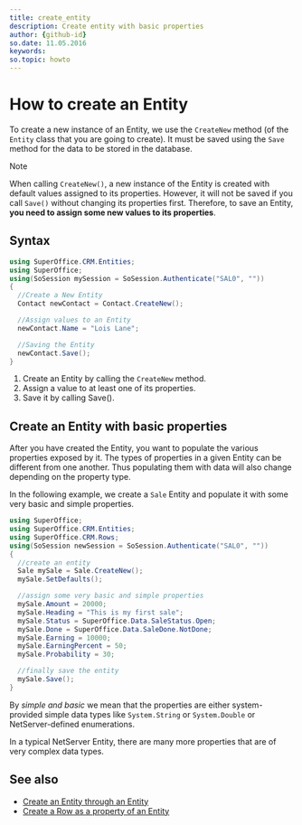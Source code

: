 ```yaml
---
title: create_entity
description: Create entity with basic properties
author: {github-id}
so.date: 11.05.2016
keywords:
so.topic: howto
---
```


# How to create an Entity

To create a new instance of an Entity, we use the `CreateNew` method (of the `Entity` class that you are going to create). It must be saved using the `Save` method for the data to be stored in the database.

> [!NOTE]
> When calling `CreateNew()`, a new instance of the Entity is created with default values assigned to its properties. However, it will not be saved if you call `Save()` without changing its properties first. Therefore, to save an Entity, **you need to assign some new values to its properties**.

## Syntax

```csharp
using SuperOffice.CRM.Entities;
using SuperOffice;
using(SoSession mySession = SoSession.Authenticate("SAL0", ""))
{
  //Create a New Entity
  Contact newContact = Contact.CreateNew();

  //Assign values to an Entity
  newContact.Name = "Lois Lane";

  //Saving the Entity
  newContact.Save();
}
```

1. Create an Entity by calling the `CreateNew` method.
2. Assign a value to at least one of its properties.
3. Save it by calling Save().

## Create an Entity with basic properties

After you have created the Entity, you want to populate the various properties exposed by it. The types of properties in a given Entity can be different from one another. Thus populating them with data will also change depending on the property type.

In the following example, we create a `Sale` Entity and populate it with some very basic and simple properties.

```csharp
using SuperOffice;
using SuperOffice.CRM.Entities;
using SuperOffice.CRM.Rows;
using(SoSession newSession = SoSession.Authenticate("SAL0", ""))
{
  //create an entity
  Sale mySale = Sale.CreateNew();
  mySale.SetDefaults();

  //assign some very basic and simple properties
  mySale.Amount = 20000;
  mySale.Heading = "This is my first sale";
  mySale.Status = SuperOffice.Data.SaleStatus.Open;
  mySale.Done = SuperOffice.Data.SaleDone.NotDone;
  mySale.Earning = 10000;
  mySale.EarningPercent = 50;
  mySale.Probability = 30;

  //finally save the entity
  mySale.Save();
}
```

By *simple and basic* we mean that the properties are either system-provided simple data types like `System.String` or `System.Double` or NetServer-defined enumerations.

In a typical NetServer Entity, there are many more properties that are of very complex data types.

## See also

* [Create an Entity through an Entity][1]
* [Create a Row as a property of an Entity][2]

<!-- Referenced links -->
[1]: create-entity-in-entity.md
[2]: ../rows/create-row-in-entity.md
